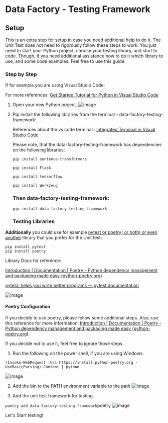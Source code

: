 # Data Factory - Testing Framework

## Setup 

This is an extra step for setup in case you need additional help to do it. The Unit Test does not need to rigorously  follow these steps to work. You just need to start your Python project, choose your testing library, and start to code. Though, if you need additional assistance how to do it which library to use, and some code examples. Feel free to use this guide. 

### Step by Step 

If for example you are using Visual Studio Code:

For more references: [Get Started Tutorial for Python in Visual Studio Code](https://code.visualstudio.com/docs/python/python-tutorial)

1. Open your new Python project. 
![image](https://github.com/LiliamLeme/data-factory-testing-framework/assets/62876278/9f76474d-b365-43e5-8fb0-dc074cdb1584)



2. Pip install the following libraries from the terminal - data-factory-testing-framework:

   References about the vs code terminal : [Integrated Terminal in Visual Studio Code](https://code.visualstudio.com/docs/terminal/basics)

   

   Please note, that the data-factory-testing-framework has dependencies on the following libraries:
   
   ```
   pip install sentence-transformers
   
   pip install Flask
   
   pip install tensorflow 
   
   pip install Werkzeug
   ```

   

   ### **Then data-factory-testing-framework:**

   
   
   ```
   pip install data-factory-testing-framework
   ```



	### Testing Libraries



**Additionally** you could use for example <u>pytest or poetry( or both) or even another</u> library that you prefer for the Unit test: 

```
pip install pytest
pip install poetry
```

Library Docs for reference: 

[Introduction | Documentation | Poetry - Python dependency management and packaging made easy (python-poetry.org)](https://python-poetry.org/docs/)

[pytest: helps you write better programs — pytest documentation](https://docs.pytest.org/en/7.4.x/)


![image](https://github.com/LiliamLeme/data-factory-testing-framework/assets/62876278/2d40fa37-36d4-4315-8613-24b701210855)




#### Poetry Configuration 

 If you decide to use poetry, please follow some additional steps. Also, use this reference for more information: [Introduction | Documentation | Poetry - Python dependency management and packaging made easy (python-poetry.org)](https://python-poetry.org/docs/#installation)

 If you decide not to use it, feel free to ignore those steps.

1. Run the following on the power shell, if you are using Windows:

```
(Invoke-WebRequest -Uri https://install.python-poetry.org -UseBasicParsing).Content | python
```

![image](https://github.com/LiliamLeme/data-factory-testing-framework/assets/62876278/7e640198-8d37-46eb-97d1-d82765633eb0)


2. Add the bin to the PATH environment variable to the path
![image](https://github.com/LiliamLeme/data-factory-testing-framework/assets/62876278/43c1f4e8-b57a-4a19-adc2-d122c90d8713)


3. Add the unit test framework for testing. 

`poetry add data-factory-testing-framework`poetry 
![image](https://github.com/LiliamLeme/data-factory-testing-framework/assets/62876278/2043c19f-b34d-4d29-af96-b505c3f96e82)

Let's Start testing!
